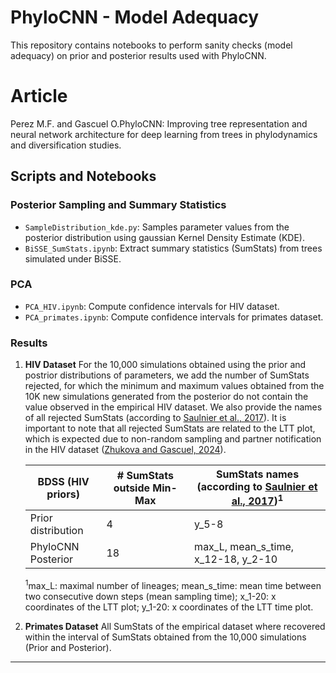 # PhyloCNN - Model Adequacy

This repository contains notebooks to perform sanity checks (model adequacy) on prior and posterior results used with PhyloCNN.

# Article
Perez M.F. and Gascuel O.PhyloCNN: Improving tree representation and neural network architecture for deep learning from trees in phylodynamics and diversification studies.


## **Scripts and Notebooks**

### **Posterior Sampling and Summary Statistics**
  - `SampleDistribution_kde.py`: Samples parameter values from the posterior distribution using gaussian Kernel Density Estimate (KDE).  
  - `BiSSE_SumStats.ipynb`: Extract summary statistics (SumStats) from trees simulated under BiSSE.

### **PCA**
  - `PCA_HIV.ipynb`: Compute confidence intervals for HIV dataset.
  - `PCA_primates.ipynb`: Compute confidence intervals for primates dataset.

### **Results**
1. **HIV Dataset**
For the 10,000 simulations obtained using the prior and postrior distributions of parameters, we add the number of SumStats rejected, for which the minimum and maximum values obtained from the 10K new simulations generated from the posterior do not contain the value observed in the empirical HIV dataset. We also provide the names of all rejected SumStats (according to [Saulnier et al., 2017](https://journals.plos.org/ploscompbiol/article/figure/image?size=large&id=10.1371/journal.pcbi.1005416.t003)). It is important to note that all rejected SumStats are related to the LTT plot, which is expected due to non-random sampling and partner notification in the HIV dataset ([Zhukova and Gascuel, 2024](https://www.medrxiv.org/content/10.1101/2024.09.09.24313296v1)).

    | BDSS (HIV priors)                       | # SumStats outside Min-Max | SumStats names (according to [Saulnier et al., 2017](https://journals.plos.org/ploscompbiol/article/figure/image?size=large&id=10.1371/journal.pcbi.1005416.t003))<sup>1</sup>         |
    |--------------------------------------|----------------------------|------------------------------------------------------------|
    | Prior distribution       | 4                          | y_5-8                                                       |
    | PhyloCNN Posterior     | 18                         | max_L, mean_s_time, x_12-18, y_2-10                        |
    
    <sup>1</sup>max_L: maximal number of lineages; mean_s_time: mean time between two consecutive down steps (mean sampling time); x_1-20: x coordinates of the LTT plot; y_1-20: x coordinates of the LTT time plot.

2. **Primates Dataset**
    All SumStats of the empirical dataset where recovered within the interval of SumStats obtained from the 10,000 simulations (Prior and Posterior).

---
